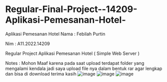 # Regular-Final-Project--14209-Aplikasi-Pemesanan-Hotel-
Aplikasi Pemesanan Hotel
Nama : Febilah Purtin

Nim : A11.2022.14209

Regular Project Aplikasi Pemesanan Hotel ( Simple Web Server )

Notes : Mohon Maaf karena pada saat upload terdapat folder yang mengalami kendala jadi saya upload file nya dalam bentuk rar agar lengkap dan bisa di download terima kasih
![image](https://github.com/user-attachments/assets/6336c731-57d9-4c22-98d0-1b8d04a3d1e8)
![image](https://github.com/user-attachments/assets/880fec33-30f8-4868-bba9-4ae7ac7089e0)
![image](https://github.com/user-attachments/assets/1f122263-3bbc-41f5-838f-e231552a3c5b)
